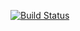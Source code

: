 [![Build Status](https://travis-ci.org/BURNINGTIGER/stack2.svg?branch=master)](https://travis-ci.org/BURNINGTIGER/stack3)
